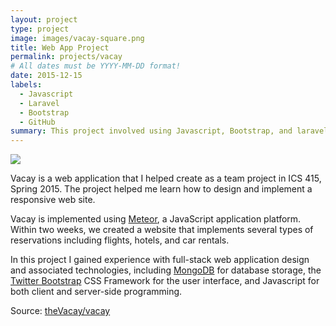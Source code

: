 ```yaml
---
layout: project
type: project
image: images/vacay-square.png
title: Web App Project
permalink: projects/vacay
# All dates must be YYYY-MM-DD format!
date: 2015-12-15
labels:
  - Javascript
  - Laravel
  - Bootstrap
  - GitHub
summary: This project involved using Javascript, Bootstrap, and laravel to create an application to track and log computer lab time at Aurora university.
---
```


<img class="ui medium right floated rounded image" src="../images/vacay-home-page.png">

Vacay is a web application that I helped create as a team project in ICS 415, Spring 2015. The project helped me learn how to design and implement a responsive web site.

Vacay is implemented using [Meteor](http://meteor.com), a JavaScript application platform. Within two weeks, we created a website that implements several types of reservations including flights, hotels, and car rentals.

In this project I gained experience with full-stack web application design and associated technologies, including [MongoDB](http://mongodb.com) for database storage, the [Twitter Bootstrap](http://getbootstrap.com/) CSS Framework for the user interface, and Javascript for both client and server-side programming. 
 
Source: <a href="https://github.com/theVacay/vacay"><i class="large github icon"></i>theVacay/vacay</a>
